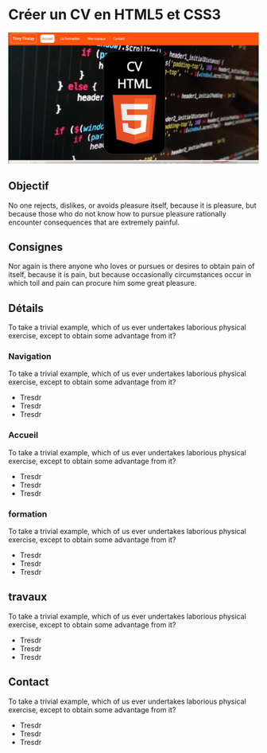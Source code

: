 # Créer un CV en HTML5 et CSS3

![image alt text](scr-sht-01.jpg)

## Objectif
 No one rejects, dislikes, or avoids pleasure itself, because it is pleasure, but because those who do not know how to pursue pleasure rationally encounter consequences that are extremely painful.

## Consignes

Nor again is there anyone who loves or pursues or desires to obtain pain of itself, because it is pain, but because occasionally circumstances occur in which toil and pain can procure him some great pleasure.

## Détails

To take a trivial example, which of us ever undertakes laborious physical exercise, except to obtain some advantage from it?

### Navigation

To take a trivial example, which of us ever undertakes laborious physical exercise, except to obtain some advantage from it?

* Tresdr
* Tresdr
* Tresdr

### Accueil

To take a trivial example, which of us ever undertakes laborious physical exercise, except to obtain some advantage from it?

* Tresdr
* Tresdr
* Tresdr

### formation

To take a trivial example, which of us ever undertakes laborious physical exercise, except to obtain some advantage from it?

* Tresdr
* Tresdr
* Tresdr

## travaux

To take a trivial example, which of us ever undertakes laborious physical exercise, except to obtain some advantage from it?

* Tresdr
* Tresdr
* Tresdr

## Contact

To take a trivial example, which of us ever undertakes laborious physical exercise, except to obtain some advantage from it?

* Tresdr
* Tresdr
* Tresdr
